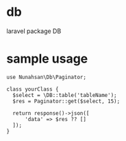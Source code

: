 # db
laravel package DB

# sample usage
```
use Nunahsan\Db\Paginator;

class yourClass {
  $select = \DB::table('tableName');
  $res = Paginator::get($select, 15);
  
  return response()->json([
      'data' => $res ?? []
  ]);
}
```
